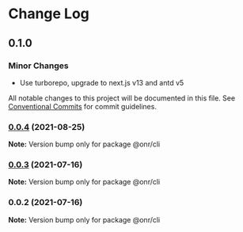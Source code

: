 # Change Log

## 0.1.0

### Minor Changes

- Use turborepo, upgrade to next.js v13 and antd v5

All notable changes to this project will be documented in this file.
See [Conventional Commits](https://conventionalcommits.org) for commit guidelines.

### [0.0.4](https://github.com/OnrampLab/onr-react-ui/compare/@onr/cli@0.0.3...@onr/cli@0.0.4) (2021-08-25)

**Note:** Version bump only for package @onr/cli

### [0.0.3](https://github.com/OnrampLab/onr-react-ui/compare/@onr/cli@0.0.2...@onr/cli@0.0.3) (2021-07-16)

**Note:** Version bump only for package @onr/cli

### 0.0.2 (2021-07-16)

**Note:** Version bump only for package @onr/cli
